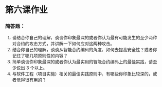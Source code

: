 # 第六课作业

### 简答题：

1. 请结合你自己的理解，谈谈你印象最深的或者你认为最有可能发生的至少两种对合约的攻击方式，并讲解一下如何应对这两种攻击。
2. 结合你自己的理解，谈谈从智能合约编码的角度，如何去提高安全性？或者你记住了哪几项原则性的内容？
3. 简单谈谈你印象最深的或者你认为最实用的智能合约编码上的最佳实践，请至少说出 3 个以上。
4. 与软件工程（项目实施）相关的最佳实践原则中，有哪些你印象比较深的，或者觉得很有用的？
